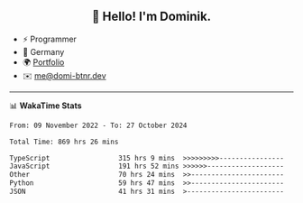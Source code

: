 <h2 align="center">👋 Hello! I'm Dominik.</h2>

- ⚡ Programmer
- 📍 Germany
- 🌍 [Portfolio](https://domi-btnr.dev)
- ✉️ [me@domi-btnr.dev](mailto://me@domi-btnr.dev)

---
📊 **WakaTime Stats**
<!--START_SECTION:waka-->

```txt
From: 09 November 2022 - To: 27 October 2024

Total Time: 869 hrs 26 mins

TypeScript                 315 hrs 9 mins  >>>>>>>>>----------------   36.25 %
JavaScript                 191 hrs 52 mins >>>>>>-------------------   22.07 %
Other                      70 hrs 24 mins  >>-----------------------   08.10 %
Python                     59 hrs 47 mins  >>-----------------------   06.88 %
JSON                       41 hrs 31 mins  >------------------------   04.78 %
```

<!--END_SECTION:waka-->
